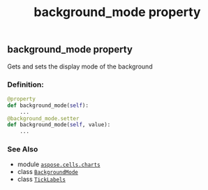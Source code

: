 ﻿---
title: background_mode property
second_title: Aspose.Cells for Python via .NET API References
description: 
type: docs
weight: 50
url: /aspose.cells.charts/ticklabels/background_mode/
is_root: false
---

## background_mode property


Gets and sets the display mode of the background
### Definition:
```python
@property
def background_mode(self):
    ...
@background_mode.setter
def background_mode(self, value):
    ...
```

### See Also
* module [`aspose.cells.charts`](../../)
* class [`BackgroundMode`](/cells/python-net/aspose.cells.charts/backgroundmode)
* class [`TickLabels`](/cells/python-net/aspose.cells.charts/ticklabels)
